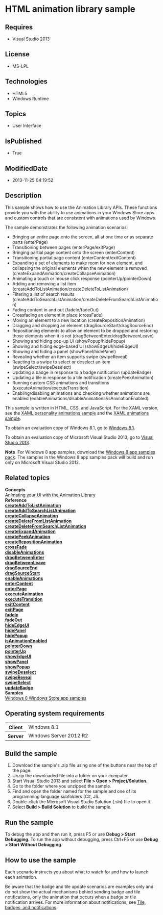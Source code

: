 # HTML animation library sample
## Requires
* Visual Studio 2013
## License
* MS-LPL
## Technologies
* HTML5
* Windows Runtime
## Topics
* User Interface
## IsPublished
* True
## ModifiedDate
* 2013-11-25 04:19:52
## Description

<div id="mainSection">
<p>This sample shows how to use the Animation Library APIs. These functions provide you with the ability to use animations in your Windows Store apps and custom controls that are consistent with animations used by Windows.
</p>
<p>The sample demonstrates the following animation scenarios: </p>
<ul>
<li>Bringing an entire page onto the screen, all at one time or as separate parts (enterPage)
</li><li>Transitioning between pages (enterPage/exitPage) </li><li>Bringing partial page content onto the screen (enterContent) </li><li>Transitioning partial page content (enterContent/exitContent) </li><li>Expanding a set of elements to make room for new element, and collapsing the original elements when the new element is removed (createExpandAnimation/createCollapseAnimation)
</li><li>Animating a touch or mouse click response (pointerUp/pointerDown) </li><li>Adding and removing a list item (createAddToListAnimation/createDeleteToListAnimation)
</li><li>Filtering a list of search results (createAddToSearchListAnimation/createDeleteFromSearchListAnimation)
</li><li>Fading content in and out (fadeIn/fadeOut) </li><li>Crossfading an element in place (crossFade) </li><li>Moving an element to a new location (createRepositionAnimation) </li><li>Dragging and dropping an element (dragSourceStart/dragSourceEnd) </li><li>Repositioning elements to allow an element to be dropped and restoring those elements when it is not (dragBetweenEnter/dragBetweenLeave)
</li><li>Showing and hiding pop-up UI (showPopup/hidePopup) </li><li>Showing and hiding edge-based UI (showEdgeUI/hideEdgeUI) </li><li>Showing and hiding a panel (showPanel/hidePanel) </li><li>Revealing whether an item supports swipe (swipeReveal) </li><li>Reacting to a swipe to select or deselect an item (swipeSelect/swipeDeselect)
</li><li>Updating a badge in response to a badge notification (updateBadge) </li><li>Updating a tile in response to a tile notification (createPeekAnimation) </li><li>Running custom CSS animations and transitions (executeAnimation/executeTransition)
</li><li>Enabling/disabling animations and checking whether animations are enabled (enableAnimations/disableAnimations/isAnimationEnabled)
</li></ul>
<p></p>
<p>This sample is written in HTML, CSS, and JavaScript. For the XAML version, see the
<a href="http://go.microsoft.com/fwlink/p/?linkid=242401">XAML personality animations sample</a> and the
<a href="http://go.microsoft.com/fwlink/p/?linkid=242404">XAML animations sample</a>.</p>
<p>To obtain an evaluation copy of Windows&nbsp;8.1, go to <a href="http://go.microsoft.com/fwlink/p/?linkid=301696">
Windows&nbsp;8.1</a>.</p>
<p>To obtain an evaluation copy of Microsoft Visual Studio&nbsp;2013, go to <a href="http://go.microsoft.com/fwlink/p/?linkid=301697">
Visual Studio&nbsp;2013</a>.</p>
<p class="note"><b>Note</b>&nbsp;&nbsp;For Windows&nbsp;8 app samples, download the <a href="http://go.microsoft.com/fwlink/p/?LinkId=301698">
Windows&nbsp;8 app samples pack</a>. The samples in the Windows&nbsp;8 app samples pack will build and run only on Microsoft Visual Studio&nbsp;2012.</p>
<h2><a id="related_topics"></a>Related topics</h2>
<dl><dt><b>Concepts</b> </dt><dt><a href="http://msdn.microsoft.com/library/windows/apps/hh465165">Animating your UI with the Animation Library</a>
</dt><dt><b>Reference</b> </dt><dt><a href="http://msdn.microsoft.com/library/windows/apps/br212653"><b>createAddToListAnimation</b></a>
</dt><dt><a href="http://msdn.microsoft.com/library/windows/apps/br212654"><b>createAddToSearchListAnimation</b></a>
</dt><dt><a href="http://msdn.microsoft.com/library/windows/apps/br212655"><b>createCollapseAnimation</b></a>
</dt><dt><a href="http://msdn.microsoft.com/library/windows/apps/br212656"><b>createDeleteFromListAnimation</b></a>
</dt><dt><a href="http://msdn.microsoft.com/library/windows/apps/br212657"><b>createDeleteFromSearchListAnimation</b></a>
</dt><dt><a href="http://msdn.microsoft.com/library/windows/apps/br212658"><b>createExpandAnimation</b></a>
</dt><dt><a href="http://msdn.microsoft.com/library/windows/apps/br212659"><b>createPeekAnimation</b></a>
</dt><dt><a href="http://msdn.microsoft.com/library/windows/apps/br212660"><b>createRepositionAnimation</b></a>
</dt><dt><a href="http://msdn.microsoft.com/library/windows/apps/br212661"><b>crossFade</b></a>
</dt><dt><a href="http://msdn.microsoft.com/library/windows/apps/hh779759"><b>disableAnimations</b></a>
</dt><dt><a href="http://msdn.microsoft.com/library/windows/apps/br212668"><b>dragBetweenEnter</b></a>
</dt><dt><a href="http://msdn.microsoft.com/library/windows/apps/br212669"><b>dragBetweenLeave</b></a>
</dt><dt><a href="http://msdn.microsoft.com/library/windows/apps/br212670"><b>dragSourceEnd</b></a>
</dt><dt><a href="http://msdn.microsoft.com/library/windows/apps/br212671"><b>dragSourceStart</b></a>
</dt><dt><a href="http://msdn.microsoft.com/library/windows/apps/hh779760"><b>enableAnimations</b></a>
</dt><dt><a href="http://msdn.microsoft.com/library/windows/apps/hh701582"><b>enterContent</b></a>
</dt><dt><a href="http://msdn.microsoft.com/library/windows/apps/br212672"><b>enterPage</b></a>
</dt><dt><a href="http://msdn.microsoft.com/library/windows/apps/hh779762"><b>executeAnimation</b></a>
</dt><dt><a href="http://msdn.microsoft.com/library/windows/apps/hh779763"><b>executeTransition</b></a>
</dt><dt><a href="http://msdn.microsoft.com/library/windows/apps/hh701585"><b>exitContent</b></a>
</dt><dt><a href="http://msdn.microsoft.com/library/windows/apps/hh701586"><b>exitPage</b></a>
</dt><dt><a href="http://msdn.microsoft.com/library/windows/apps/br212673"><b>fadeIn</b></a>
</dt><dt><a href="http://msdn.microsoft.com/library/windows/apps/br212674"><b>fadeOut</b></a>
</dt><dt><a href="http://msdn.microsoft.com/library/windows/apps/br212676"><b>hideEdgeUI</b></a>
</dt><dt><a href="http://msdn.microsoft.com/library/windows/apps/br212677"><b>hidePanel</b></a>
</dt><dt><a href="http://msdn.microsoft.com/library/windows/apps/br212678"><b>hidePopup</b></a>
</dt><dt><a href="http://msdn.microsoft.com/library/windows/apps/hh779793"><b>isAnimationEnabled</b></a>
</dt><dt><a href="http://msdn.microsoft.com/library/windows/apps/br212680"><b>pointerDown</b></a>
</dt><dt><a href="http://msdn.microsoft.com/library/windows/apps/br212681"><b>pointerUp</b></a>
</dt><dt><a href="http://msdn.microsoft.com/library/windows/apps/br230466"><b>showEdgeUI</b></a>
</dt><dt><a href="http://msdn.microsoft.com/library/windows/apps/br230467"><b>showPanel</b></a>
</dt><dt><a href="http://msdn.microsoft.com/library/windows/apps/br230468"><b>showPopup</b></a>
</dt><dt><a href="http://msdn.microsoft.com/library/windows/apps/br212662"><b>swipeDeselect</b></a>
</dt><dt><a href="http://msdn.microsoft.com/library/windows/apps/br212663"><b>swipeReveal</b></a>
</dt><dt><a href="http://msdn.microsoft.com/library/windows/apps/br212664"><b>swipeSelect</b></a>
</dt><dt><a href="http://msdn.microsoft.com/library/windows/apps/br230471"><b>updateBadge</b></a>
</dt><dt><b>Samples</b> </dt><dt><a href="http://go.microsoft.com/fwlink/p/?LinkID=227694">Windows 8 Windows Store app samples</a>
</dt></dl>
<h2>Operating system requirements</h2>
<table>
<tbody>
<tr>
<th>Client</th>
<td><dt>Windows&nbsp;8.1 </dt></td>
</tr>
<tr>
<th>Server</th>
<td><dt>Windows Server&nbsp;2012&nbsp;R2 </dt></td>
</tr>
</tbody>
</table>
<h2>Build the sample</h2>
<ol>
<li>Download the sample's .zip file using one of the buttons near the top of the page.
</li><li>Unzip the downloaded file into a folder on your computer. </li><li>Start Visual Studio&nbsp;2013 and select <b>File &gt; Open &gt; Project/Solution</b>.
</li><li>Go to the folder where you unzipped the sample. </li><li>Find and open the folder named for the sample and one of its programming language subfolders (C#, JS.
</li><li>Double-click the Microsoft Visual Studio Solution (.sln) file to open it. </li><li>Select <b>Build &gt; Build Solution</b> to build the sample. </li></ol>
<h2>Run the sample</h2>
<p>To debug the app and then run it, press F5 or use <b>Debug &gt; Start Debugging</b>. To run the app without debugging, press Ctrl&#43;F5 or use
<b>Debug &gt; Start Without Debugging</b>.</p>
<h2><a id="How_to_use_the_sample"></a><a id="how_to_use_the_sample"></a><a id="HOW_TO_USE_THE_SAMPLE"></a>How to use the sample</h2>
<p>Each scenario instructs you about what to watch for and how to launch each animation.</p>
<p>Be aware that the badge and tile update scenarios are examples only and do not show the actual mechanisms behind sending badge and tile notifications, only the animation that occurs when a badge or tile notification arrives. For more information about notifications,
 see <a href="http://msdn.microsoft.com/library/windows/apps/hh779725">Tile, badges, and notifications</a>.</p>
</div>
